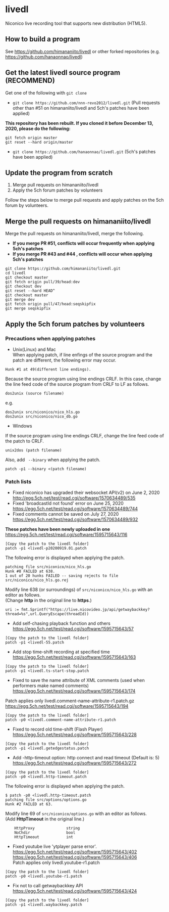 # livedl  

Niconico live recording tool that supports new distribution (HTML5).  

## How to build a program  

See https://github.com/himananiito/livedl or other forked repositories (e.g. https://github.com/hanaonnao/livedl)  

## Get the latest livedl source program  (**RECOMMEND**)  

Get one of the following with `git clone`  
- ` git clone https://github.com/nnn-revo2012/livedl.git ` (Pull requests other than #51 on himananiito/livedl and 5ch's patches have been applied)  

**This repository has been rebuilt. If you cloned it before December 13, 2020, please do the following:**  
```
git fetch origin master
git reset --hard origin/master
```

- ` git clone https://github.com/hanaonnao/livedl.git ` (5ch's patches have been applied)

## Update the program from scratch  

1. Merge pull requests on himananiito/livedl 
2. Apply the 5ch forum patches by volunteers  

Follow the steps below to merge pull requests and apply patches on the 5ch forum by volunteers.  

## Merge the pull requests on himananiito/livedl  

Merge the pull requests on himananiito/livedl, merge the following.  

- **If you merge PR #51, conflicts will occur frequently when applying 5ch's patches**  
- **If you merge PR #43 and #44 , conflicts will occur when applying 5ch's patches**  
```
git clone https://github.com/himananiito/livedl.git
cd livedl
git checkout master
git fetch origin pull/39/head:dev
git checkout dev
git reset --hard HEAD^
git checkout master
git merge dev
git fetch origin pull/47/head:seqskipfix
git merge seqskipfix
```

## Apply the 5ch forum patches by volunteers

### Precautions when applying patches

- Unix(Linux) and Mac  
When applying patch, if line enfings of the source program and the patch are different, the following error may occur.  
```
Hunk #1 at 49(different line endings).
```

Because the source program using line endings CRLF.
In this case, change the line feed code of the source program from CRLF to LF as follows.
```
dos2unix (source filename)  
```
e.g.  
```
dos2unix src/niconico/nico_hls.go  
dos2unix src/niconico/nico_db.go  
```

- Windows  

If the source program using line endings CRLF, change the line feed code of the patch to CRLF.  
```
unix2dos (patch filename)  
```
Also, add `` --binary`` when applying the patch.  
```
patch -p1 --binary <(patch filename)  
```
### Patch lists

- Fixed niconico has upgraded their websocket API(v2) on June 2, 2020  
http://egg.5ch.net/test/read.cgi/software/1570634489/535  
- Fixed 'broadcastId not found' error on June 25, 2020  
https://egg.5ch.net/test/read.cgi/software/1570634489/744  
- Fixed comments cannot be saved on July 27, 2020  
https://egg.5ch.net/test/read.cgi/software/1570634489/932  

**These patches have been newly uploaded in one**  
https://egg.5ch.net/test/read.cgi/software/1595715643/116  
```
[Copy the patch to the livedl folder]
patch -p1 <livedl-p20200919.01.patch
```
The following error is displayed when applying the patch.  
```
patching file src/niconico/nico_hls.go  
Hunk #8 FAILED at 638.  
1 out of 20 hunks FAILED -- saving rejects to file src/niconico/nico_hls.go.rej  
```
Modify line 638 (or surroundings) of `src/niconico/nico_hls.go` with an editor as follows.  
(Change **http** in the original line to **https**.)  
```
uri := fmt.Sprintf("https://live.nicovideo.jp/api/getwaybackkey?thread=%s",url.QueryEscape(threadId))
```

- Add self-chasing playback function and others  
https://egg.5ch.net/test/read.cgi/software/1595715643/57  
```
[Copy the patch to the livedl folder]
patch -p1 <livedl-55.patch
```
- Add stop time-shift recording at specified time  
https://egg.5ch.net/test/read.cgi/software/1595715643/163  
```
[Copy the patch to the livedl folder]
patch -p1 <livedl.ts-start-stop.patch
```

- Fixed to save the name attribute of XML comments (used when performers make named comments)  
https://egg.5ch.net/test/read.cgi/software/1595715643/174  

Patch applies only livedl.comment-name-attribute-r1.patch.gz  
https://egg.5ch.net/test/read.cgi/software/1595715643/194  
```
[Copy the patch to the livedl folder]
patch -p0 <livedl.comment-name-attribute-r1.patch
```

- Fixed to record old time-shift (Flash Player)  
https://egg.5ch.net/test/read.cgi/software/1595715643/228  

```
[Copy the patch to the livedl folder]
patch -p1 <livedl.getedgestatus.patch
```

- Add -http-timeout option: http connect and read timeout (Default is: 5)  
https://egg.5ch.net/test/read.cgi/software/1595715643/272  

```
[Copy the patch to the livedl folder]
patch -p0 <livedl.http-timeout.patch
```
The following error is displayed when applying the patch.  
```
$ patch -p0 <livedl.http-timeout.patch
patching file src/options/options.go
Hunk #2 FAILED at 63.
```
Modify line 69 of `src/niconico/options.go` with an editor as follows.  
(Add **HttpTimeout** in the original line.)  
```
	HttpProxy              string
	NoChdir                bool
	HttpTimeout            int
```

- Fixed youtube live 'ytplayer parse error'.  
https://egg.5ch.net/test/read.cgi/software/1595715643/402  
https://egg.5ch.net/test/read.cgi/software/1595715643/406  
Patch applies only livedl.youtube-r1.patch  
```
[Copy the patch to the livedl folder]
patch -p0 <livedl.youtube-r1.patch
```

- Fix not to call getwaybackkey API  
https://egg.5ch.net/test/read.cgi/software/1595715643/424  
```
[Copy the patch to the livedl folder]
patch -p1 <livedl.waybackkey.patch
```
